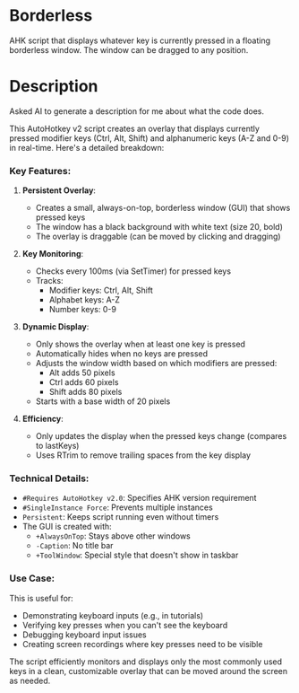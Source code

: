 # Borderless

AHK script that displays whatever key is currently pressed in a floating borderless window. The window can be dragged to any position.


# Description
Asked AI to generate a description for me about what the code does.



This AutoHotkey v2 script creates an overlay that displays currently pressed modifier keys (Ctrl, Alt, Shift) and alphanumeric keys (A-Z and 0-9) in real-time. Here's a detailed breakdown:

### Key Features:
1. **Persistent Overlay**:
   - Creates a small, always-on-top, borderless window (GUI) that shows pressed keys
   - The window has a black background with white text (size 20, bold)
   - The overlay is draggable (can be moved by clicking and dragging)

2. **Key Monitoring**:
   - Checks every 100ms (via SetTimer) for pressed keys
   - Tracks:
     - Modifier keys: Ctrl, Alt, Shift
     - Alphabet keys: A-Z
     - Number keys: 0-9

3. **Dynamic Display**:
   - Only shows the overlay when at least one key is pressed
   - Automatically hides when no keys are pressed
   - Adjusts the window width based on which modifiers are pressed:
     - Alt adds 50 pixels
     - Ctrl adds 60 pixels
     - Shift adds 80 pixels
   - Starts with a base width of 20 pixels

4. **Efficiency**:
   - Only updates the display when the pressed keys change (compares to lastKeys)
   - Uses RTrim to remove trailing spaces from the key display

### Technical Details:
- `#Requires AutoHotkey v2.0`: Specifies AHK version requirement
- `#SingleInstance Force`: Prevents multiple instances
- `Persistent`: Keeps script running even without timers
- The GUI is created with:
  - `+AlwaysOnTop`: Stays above other windows
  - `-Caption`: No title bar
  - `+ToolWindow`: Special style that doesn't show in taskbar

### Use Case:
This is useful for:
- Demonstrating keyboard inputs (e.g., in tutorials)
- Verifying key presses when you can't see the keyboard
- Debugging keyboard input issues
- Creating screen recordings where key presses need to be visible

The script efficiently monitors and displays only the most commonly used keys in a clean, customizable overlay that can be moved around the screen as needed.
